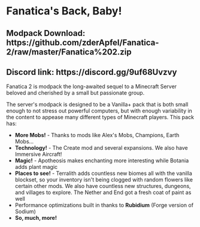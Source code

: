 <h1>Fanatica's Back, Baby!</h1>

<h2>Modpack Download: https://github.com/zderApfel/Fanatica-2/raw/master/Fanatica%202.zip</h2>
<h2>Discord link: https://discord.gg/9uf68Uvzvy</h2>

<p>Fanatica 2 is modpack the long-awaited sequel to a Minecraft Server beloved and cherished by a small but passionate group.</p>

<p>The server's modpack is designed to be a Vanilla+ pack that is both small enough to not stress out powerful computers, but with enough variability in the content to appease many different types of Minecraft players. This pack has:</p>

* **More Mobs!** - Thanks to mods like Alex's Mobs, Champions, Earth Mobs...
* **Technology!** - The Create mod and several expansions. We also have Immersive Aircraft!
* **Magic!** - Apotheosis makes enchanting more interesting while Botania adds plant magic
* **Places to see!** - Terralith adds countless new biomes all with the vanilla blockset, so your inventory isn't being clogged with random flowers like certain other mods. We also have countless new structures, dungeons, and villages to explore. The Nether and End got a fresh coat of paint as well
* Performance optimizations built in thanks to **Rubidium** (Forge version of Sodium)
* **So, much, more!**
